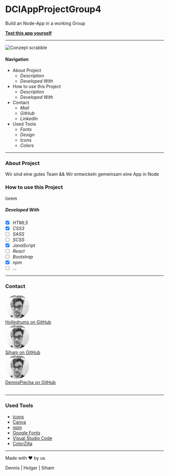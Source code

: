 # DCIAppProjectGroup4

Build an Node-App in a working Group

**[Test this app yourself](github.link)**

---

![Conzept scrabble](planning/concept.png)

#### Navigation

- About Project
  - _Description_
  - _Developed With_
- How to use this Project
  - _Description_
  - _Developed With_
- Contact
  - _Mail_
  - _GitHub_
  - _LinkedIn_
- Used Tools
  - _Fonts_
  - _Design_
  - _Icons_
  - _Colors_

---

### About Project

Wir sind eine gutes Team
&&
Wir entwickeln gemeinsam eine App in Node

### How to use this Project

lorem

##### Developed With

- [x] _HTML5_
- [x] _CSS3_
- [ ] _SASS_
- [ ] _SCSS_
- [x] _JavaScript_
- [ ] _React_
- [ ] _Bootstrap_
- [x] _npm_
- [ ] _..._

---

### Contact

<img style = "border-radius: 50%" src= "./IMG/profilHolle.jpeg" width="15%">
<holgeraliusklose@gmail.com><br>
<a href= "https://github.com/holledrums">Holledrums on GitHub</a><br>
<img style = "border-radius: 50%" src= "./IMG/profilHolle.jpeg" width="15%"><br>
<a href= "https://github.com/sihamsaidi">Siham on GitHub</a><br>
<img style = "border-radius: 50%" src= "./IMG/profilHolle.jpeg" width="15%"><br>
<a href= "https://github.com/dennispiecha">DennisPiecha on GitHub</a><br>
<dennis.piecha25@gmail.com><br>

---

### Used Tools

- [icons](https://)
- [Canva](https://www.canva.com/)
- [npm](https://www.npmjs.com/)
- [Google Fonts](https://fonts.google.com/)
- [Visual Studio Code](https://code.visualstudio.com/)
- [ColorZilla](https://www.colorzilla.com/chrome/)

---

Made with ❤️ by us

Dennis | Holger | Siham
